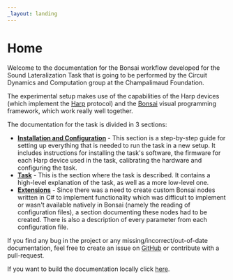 ```yaml
---
_layout: landing
---
```


# Home

Welcome to the documentation for the Bonsai workflow developed for the Sound Lateralization Task that is going to be performed by the Circuit Dynamics and Computation group at the Champalimaud Foundation.

The experimental setup makes use of the capabilities of the Harp devices (which implement the [Harp](https://harp-tech.org/) protocol) and the [Bonsai](https://bonsai-rx.org/) visual programming framework, which work really well together. 

The documentation for the task is divided in 3 sections:
- **[Installation and Configuration](./installation/software.md)** - This section is a step-by-step guide for setting up everything that is needed to run the task in a new setup. It includes instructions for installing the task's software, the firmware for each Harp device used in the task, calibrating the hardware and configuring the task.
- **[Task](./articles/introduction.md)** - This is the section where the task is described. It contains a high-level explanation of the task, as well as a more low-level one.
- **[Extensions](./api/Extensions.yml)** - Since there was a need to create custom Bonsai nodes written in C# to implement functionality which was difficult to implement or wasn't available natively in Bonsai (namely the reading of configuration files), a section documenting these nodes had to be created. There is also a description of every parameter from each configuration file.

If you find any bug in the project or any missing/incorrect/out-of-date documentation, feel free to create an issue on [GitHub](https://github.com/fchampalimaud/CDC.SoundLateralizationTask) or contribute with a pull-request.

If you want to build the documentation locally click [here](./documentation.md).
